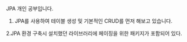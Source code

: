 JPA 개인 공부입니다.


1. JPA를 사용하여 테이블 생성 및 기본적인 CRUD를 먼저 해보고 있습니다.

2.JPA 환경 구축시 설치했던 라이브러리에 페이징을 위한 패키지가 포함되어 있다.



